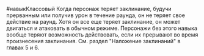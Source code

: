 #навыкКлассовый
Когда персонаж теряет заклинание, будучи прерванным или получив урон в течение раунда, он не теряет свое действие на раунд. Хотя он все еще теряет заклинание, он может двигаться и атаковать в обычном режиме. Персонажи без этого навыка вообще теряют возможность действовать, если их прерывают во время произнесения заклинания. См. раздел "Наложение заклинаний" в главах 5 и 6.
